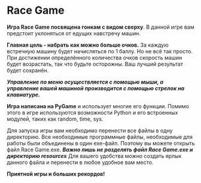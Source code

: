 # Race Game

**Игра Race Game посвящена гонкам с видом сверху**. В данной игре вам предстоит уклоняться от едущих навстречу машин.

**Главная цель - набрать как можно больше очков.**
За каждую встречную машину будет начисляться по 1 баллу. Но не всё так просто. При достижении определённого количества очков скорость машин будет возрастать, так что будьте осторожны.
Ваш лучший результат будет сохранён.

***Управление по меню осуществляется с помощью мыши, а управление вашей машиной производится с помощью стрелок на клавиатуре.***

**Игра написана на PyGame** и использует многие его функции. Помимо этого в игре используются возможности Python и его встроенных модулей, таких как random, time, sys.

Для запуска игры вам необходимо перенести все файлы в одну директорию.
Все необходимые программные файлы, необходимые для работы были объединены в один exe-файл.
Поэтому вы можете открыть файл Race Game.exe. 
***Важно лишь не разделять файл Race Game.exe и директорию resources***
Для вашего удобства можно создать ярлык данного файла и перенести в любое удобное вам место.


**Приятной игры и больших рекордов!**
